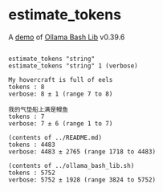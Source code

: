 # estimate_tokens

A [demo](../README.md#demos) of [Ollama Bash Lib](https://github.com/attogram/ollama-bash-lib) v0.39.6
```

estimate_tokens "string"
estimate_tokens "string" 1 (verbose)

My hovercraft is full of eels
tokens : 8
verbose: 8 ± 1 (range 7 to 8)

我的气垫船上满是鳗鱼
tokens : 7
verbose: 7 ± 6 (range 1 to 7)

(contents of ../README.md)
tokens : 4483
verbose: 4483 ± 2765 (range 1718 to 4483)

(contents of ../ollama_bash_lib.sh)
tokens : 5752
verbose: 5752 ± 1928 (range 3824 to 5752)
```
